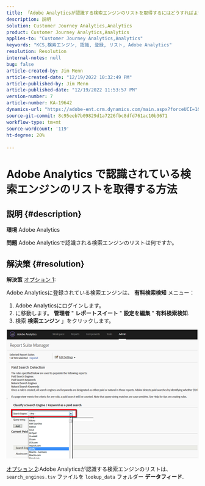 ```yaml
---
title: 「Adobe Analyticsが認識する検索エンジンのリストを取得するにはどうすればよいですか？」
description: 説明
solution: Customer Journey Analytics,Analytics
product: Customer Journey Analytics,Analytics
applies-to: "Customer Journey Analytics,Analytics"
keywords: "KCS,検索エンジン, 認識, 登録, リスト, Adobe Analytics"
resolution: Resolution
internal-notes: null
bug: false
article-created-by: Jim Menn
article-created-date: "12/19/2022 10:32:49 PM"
article-published-by: Jim Menn
article-published-date: "12/19/2022 11:53:57 PM"
version-number: 7
article-number: KA-19642
dynamics-url: "https://adobe-ent.crm.dynamics.com/main.aspx?forceUCI=1&pagetype=entityrecord&etn=knowledgearticle&id=7fc1db10-ed7f-ed11-81ac-6045bd006704"
source-git-commit: 8c95eeb7b09829d1a7226fbc8dfd761ac10b3671
workflow-type: tm+mt
source-wordcount: '119'
ht-degree: 20%

---
```


# Adobe Analytics で認識されている検索エンジンのリストを取得する方法

## 説明 {#description}


<b>環境</b>
Adobe Analytics

<b>問題</b>
Adobe Analyticsで認識される検索エンジンのリストは何ですか。


## 解決策 {#resolution}


<b>解決策</b>
<u>オプション 1</u>:

Adobe Analyticsに登録されている検索エンジンは、 <b>有料検索検知</b> メニュー：

1. Adobe Analyticsにログインします。
2. に移動します。 <b>管理者</b> &quot; <b>レポートスイート</b> &quot; <b>設定を編集</b> &quot; <b>有料検索検知</b>.
3. 検索 <b>検索エンジン</b> 」をクリックします。


![](assets/d35acf7a-a0e7-ec11-bb3c-000d3a3bd25c.png)

<u>オプション 2</u>:Adobe Analyticsが認識する検索エンジンのリストは、 `search_engines.tsv` ファイルを `lookup_data` フォルダー <b>データフィード</b>.
